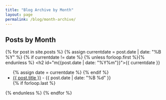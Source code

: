 ```yaml
---
title: "Blog Archive by Month"
layout: page
permalink: /blog/month-archive/
---
```


## Posts by Month

{% for post in site.posts %}
  {% assign currentdate = post.date | date: "%B %Y" %}
  {% if currentdate != date %}
    {% unless forloop.first %}</ul>{% endunless %}
    <h2 id="m{{post.date | date: "%Y%m"}}">{{ currentdate }}</h2>
    <ul>
    {% assign date = currentdate %}
  {% endif %}
    <li><a href="{{ post.url }}">{{ post.title }}</a> - {{ post.date | date: "%B %d" }}</li>
  {% if forloop.last %}</ul>{% endunless %}
{% endfor %} 